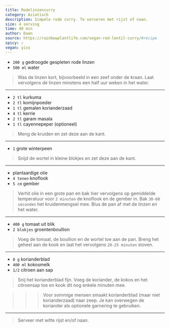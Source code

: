 ```yaml
---
title: Rodelinzencurry
category: Aziatisch
description: Simpele rode curry. Te serveren met rijst of naan.
size: 4 serving
time: 40 min
author: Daan
source: https://rainbowplantlife.com/vegan-red-lentil-curry/#recipe
spicy: ✓
vegan: yiss
---
```


* `200 g` gedroogde gespleten rode linzen
* `500 ml` water

> Was de linzen kort, bijvoorbeeld in een zeef onder de kraan. 
> Laat vervolgens de linzen minstens een half uur weken in het water.

---
* `2 tl` kurkuma
* `2 tl` komijnpoeder
* `1 tl` gemalen korianderzaad
* `4 tl` kerrie
* `2 tl` garam masala
* `1 tl` cayennepeper (optioneel)

> Meng de kruiden en zet deze aan de kant.

---
* `1` grote winterpeen

> Snijd de wortel in kleine blokjes en zet deze aan de kant.

---

* plantaardige olie
* `4 tenen` knoflook
* `5 cm` gember

> Verhit olie in een grote pan en bak hier vervolgens op gemiddelde 
> temperatuur voor `2 minuten` de knoflook en de gember in. 
> Bak `30-60 seconden` het kruidenmengsel mee. 
> Blus de pan af met de linzen en het water.

---

* `400 g` tomaat uit blik
* `2 blokjes` groentenboullion

> Voeg de tomaat, de boullion en de wortel toe aan de pan.
> Breng het geheel aan de kook en laat het vervolgens `20-25 minuten` stoven.

---

* `8 g` korianderblad
* `400 ml` kokosmelk
* `1/2` citroen aan sap

> Snij het korianderblad fijn. 
> Voeg de koriander, de kokos en het citroensap toe en kook dit nog enkele minuten mee.

>>> Voor sommige mensen smaakt korianderblad (maar niet korianderzaad) naar zeep. 
>>> Je kan overwegen de koriander als optionele garnering te gebruiken.

---

> Serveer met witte rijst en/of naan.
